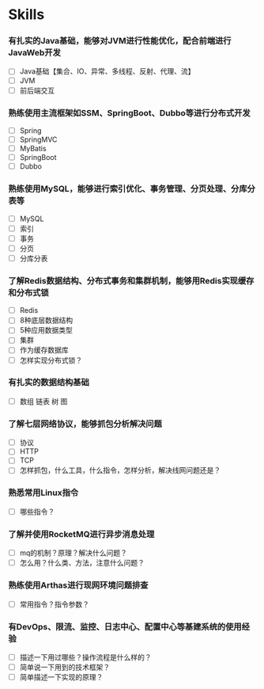 # Skills
### 有扎实的Java基础，能够对JVM进行性能优化，配合前端进行JavaWeb开发
- [ ] Java基础【集合、IO、异常、多线程、反射、代理、流】
- [ ] JVM
- [ ] 前后端交互
### 熟练使用主流框架如SSM、SpringBoot、Dubbo等进行分布式开发
- [ ] Spring
- [ ] SpringMVC
- [ ] MyBatis
- [ ] SpringBoot
- [ ] Dubbo
### 熟练使用MySQL，能够进行索引优化、事务管理、分页处理、分库分表等
- [ ] MySQL
- [ ] 索引
- [ ] 事务
- [ ] 分页
- [ ] 分库分表
### 了解Redis数据结构、分布式事务和集群机制，能够用Redis实现缓存和分布式锁
- [ ] Redis
- [ ] 8种底层数据结构
- [ ] 5种应用数据类型
- [ ] 集群
- [ ] 作为缓存数据库
- [ ] 怎样实现分布式锁？
### 有扎实的数据结构基础
- [ ] 数组 链表 树 图
### 了解七层网络协议，能够抓包分析解决问题
- [ ] 协议
- [ ] HTTP
- [ ] TCP
- [ ] 怎样抓包，什么工具，什么指令，怎样分析，解决线网问题还是？
### 熟悉常用Linux指令
- [ ] 哪些指令？
### 了解并使用RocketMQ进行异步消息处理
- [ ] mq的机制？原理？解决什么问题？
- [ ] 怎么用？什么类、方法，注意什么问题？
### 熟练使用Arthas进行现网环境问题排查
- [ ] 常用指令？指令参数？
### 有DevOps、限流、监控、日志中心、配置中心等基建系统的使用经验
- [ ] 描述一下用过哪些？操作流程是什么样的？
- [ ] 简单说一下用到的技术框架？
- [ ] 简单描述一下实现的原理？